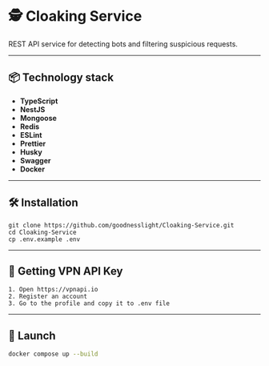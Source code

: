 # 🕵️ Cloaking Service

REST API service for detecting bots and filtering suspicious requests.

---

## 📦 Technology stack

- **TypeScript**
- **NestJS**
- **Mongoose**
- **Redis**
- **ESLint**
- **Prettier**
- **Husky**
- **Swagger**
- **Docker**

---

## 🛠 Installation

```
git clone https://github.com/goodnesslight/Cloaking-Service.git
cd Cloaking-Service
cp .env.example .env
```

---

## 🔑 Getting VPN API Key

    1. Open https://vpnapi.io
    2. Register an account
    3. Go to the profile and copy it to .env file

---

## 🚀 Launch

```bash
docker compose up --build
```
